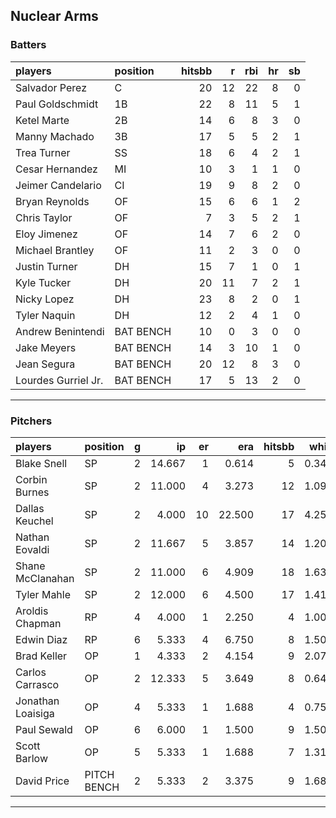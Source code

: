 ## Nuclear Arms

### Batters

 
|players             |position  | hitsbb|  r| rbi| hr| sb| 
|:-------------------|:---------|------:|--:|---:|--:|--:| 
|Salvador Perez      |C         |     20| 12|  22|  8|  0| 
|Paul Goldschmidt    |1B        |     22|  8|  11|  5|  1| 
|Ketel Marte         |2B        |     14|  6|   8|  3|  0| 
|Manny Machado       |3B        |     17|  5|   5|  2|  1| 
|Trea Turner         |SS        |     18|  6|   4|  2|  1| 
|Cesar Hernandez     |MI        |     10|  3|   1|  1|  0| 
|Jeimer Candelario   |CI        |     19|  9|   8|  2|  0| 
|Bryan Reynolds      |OF        |     15|  6|   6|  1|  2| 
|Chris Taylor        |OF        |      7|  3|   5|  2|  1| 
|Eloy Jimenez        |OF        |     14|  7|   6|  2|  0| 
|Michael Brantley    |OF        |     11|  2|   3|  0|  0| 
|Justin Turner       |DH        |     15|  7|   1|  0|  1| 
|Kyle Tucker         |DH        |     20| 11|   7|  2|  1| 
|Nicky Lopez         |DH        |     23|  8|   2|  0|  1| 
|Tyler Naquin        |DH        |     12|  2|   4|  1|  0| 
|Andrew Benintendi   |BAT BENCH |     10|  0|   3|  0|  0| 
|Jake Meyers         |BAT BENCH |     14|  3|  10|  1|  0| 
|Jean Segura         |BAT BENCH |     20| 12|   8|  3|  0| 
|Lourdes Gurriel Jr. |BAT BENCH |     17|  5|  13|  2|  0| 


* * *

### Pitchers

 
|players           |position    |  g|     ip| er|    era| hitsbb|  whip| so|  w| sv| 
|:-----------------|:-----------|--:|------:|--:|------:|------:|-----:|--:|--:|--:| 
|Blake Snell       |SP          |  2| 14.667|  1|  0.614|      5| 0.341| 20|  1|  0| 
|Corbin Burnes     |SP          |  2| 11.000|  4|  3.273|     12| 1.091| 16|  1|  0| 
|Dallas Keuchel    |SP          |  2|  4.000| 10| 22.500|     17| 4.250|  2|  0|  0| 
|Nathan Eovaldi    |SP          |  2| 11.667|  5|  3.857|     14| 1.200| 16|  0|  0| 
|Shane McClanahan  |SP          |  2| 11.000|  6|  4.909|     18| 1.636| 12|  1|  0| 
|Tyler Mahle       |SP          |  2| 12.000|  6|  4.500|     17| 1.417| 14|  1|  0| 
|Aroldis Chapman   |RP          |  4|  4.000|  1|  2.250|      4| 1.000|  8|  0|  2| 
|Edwin Diaz        |RP          |  6|  5.333|  4|  6.750|      8| 1.500| 10|  1|  3| 
|Brad Keller       |OP          |  1|  4.333|  2|  4.154|      9| 2.077|  3|  0|  0| 
|Carlos Carrasco   |OP          |  2| 12.333|  5|  3.649|      8| 0.649| 10|  0|  0| 
|Jonathan Loaisiga |OP          |  4|  5.333|  1|  1.688|      4| 0.750|  4|  1|  0| 
|Paul Sewald       |OP          |  6|  6.000|  1|  1.500|      9| 1.500| 11|  1|  1| 
|Scott Barlow      |OP          |  5|  5.333|  1|  1.688|      7| 1.312|  5|  0|  3| 
|David Price       |PITCH BENCH |  2|  5.333|  2|  3.375|      9| 1.688|  2|  0|  0| 


* * *


